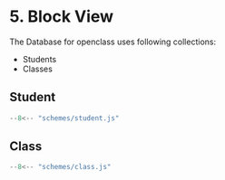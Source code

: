 # 5. Block View

The Database for openclass uses following collections:

- Students
- Classes

## Student

```javascript title="Student Model"
--8<-- "schemes/student.js"
```

## Class

```javascript title="Class Model"
--8<-- "schemes/class.js"
```
